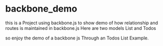 backbone_demo
=============

this is a Project using backbone.js to show demo of how relationship and routes is maintained in backbone.js
Here are two models List and Todos

so enjoy the demo of a backbone js Through an Todos List Example.


